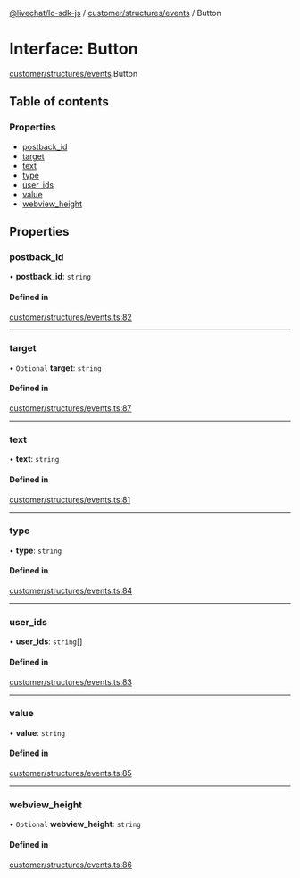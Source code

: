 [@livechat/lc-sdk-js](../README.md) / [customer/structures/events](../modules/customer_structures_events.md) / Button

# Interface: Button

[customer/structures/events](../modules/customer_structures_events.md).Button

## Table of contents

### Properties

- [postback\_id](customer_structures_events.Button.md#postback_id)
- [target](customer_structures_events.Button.md#target)
- [text](customer_structures_events.Button.md#text)
- [type](customer_structures_events.Button.md#type)
- [user\_ids](customer_structures_events.Button.md#user_ids)
- [value](customer_structures_events.Button.md#value)
- [webview\_height](customer_structures_events.Button.md#webview_height)

## Properties

### postback\_id

• **postback\_id**: `string`

#### Defined in

[customer/structures/events.ts:82](https://github.com/livechat/lc-sdk-js/blob/8462be9/src/customer/structures/events.ts#L82)

___

### target

• `Optional` **target**: `string`

#### Defined in

[customer/structures/events.ts:87](https://github.com/livechat/lc-sdk-js/blob/8462be9/src/customer/structures/events.ts#L87)

___

### text

• **text**: `string`

#### Defined in

[customer/structures/events.ts:81](https://github.com/livechat/lc-sdk-js/blob/8462be9/src/customer/structures/events.ts#L81)

___

### type

• **type**: `string`

#### Defined in

[customer/structures/events.ts:84](https://github.com/livechat/lc-sdk-js/blob/8462be9/src/customer/structures/events.ts#L84)

___

### user\_ids

• **user\_ids**: `string`[]

#### Defined in

[customer/structures/events.ts:83](https://github.com/livechat/lc-sdk-js/blob/8462be9/src/customer/structures/events.ts#L83)

___

### value

• **value**: `string`

#### Defined in

[customer/structures/events.ts:85](https://github.com/livechat/lc-sdk-js/blob/8462be9/src/customer/structures/events.ts#L85)

___

### webview\_height

• `Optional` **webview\_height**: `string`

#### Defined in

[customer/structures/events.ts:86](https://github.com/livechat/lc-sdk-js/blob/8462be9/src/customer/structures/events.ts#L86)
